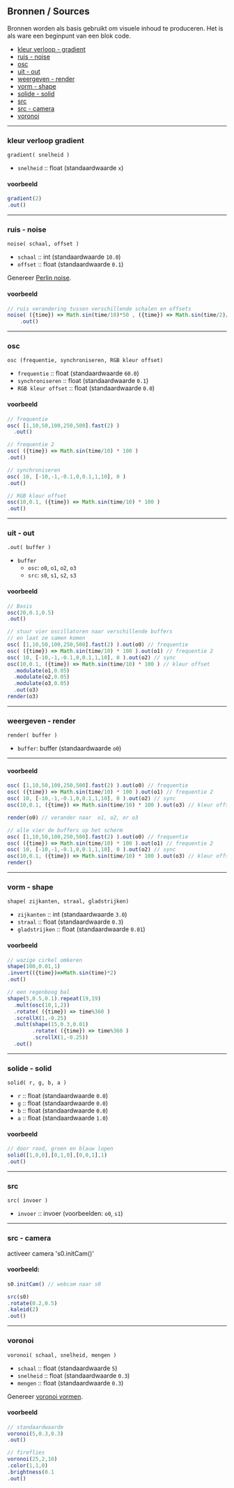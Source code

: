 ## Bronnen / Sources

Bronnen worden als basis gebruikt om visuele inhoud te produceren. Het is als ware een beginpunt van een blok code.

- [kleur verloop - gradient](#gradient)
- [ruis - noise](#noise)
- [osc](#osc)
- [uit - out](#out)
- [weergeven - render](#render)
- [vorm - shape](#shape)
- [solide - solid](#solid)
- [src](#src)
- [src - camera](#src_-_camera)
- [voronoi](#voronoi)

---
### kleur verloop gradient

`gradient( snelheid )`

* `snelheid` :: float (standaardwaarde `x`)

#### voorbeeld

```javascript
gradient(2)
.out()
```
---
### ruis - noise

`noise( schaal, offset )`

* `schaal` :: int (standaardwaarde `10.0`)
* `offset` :: float (standaardwaarde `0.1`)

Genereer [Perlin noise](https://en.wikipedia.org/wiki/Perlin_noise).

#### voorbeeld

```javascript
// ruis verandering tussen verschillende schalen en offsets
noise( ({time}) => Math.sin(time/10)*50 , ({time}) => Math.sin(time/2)/500 )
    .out()
```
---
### osc

`osc (frequentie, synchroniseren, RGB kleur offset)`

* `frequentie` :: float (standaardwaarde `60.0`)
* `synchroniseren` :: float (standaardwaarde `0.1`)
* `RGB kleur offset` :: float (standaardwaarde `0.0`)

#### voorbeeld

```javascript
// frequentie
osc( [1,10,50,100,250,500].fast(2) )
  .out()
```
```javascript
// frequentie 2
osc( ({time}) => Math.sin(time/10) * 100 )
.out()
```
```javascript
// synchroniseren
osc( 10, [-10,-1,-0.1,0,0.1,1,10], 0 )
.out()
```
```javascript
// RGB kleur offset
osc(10,0.1, ({time}) => Math.sin(time/10) * 100 )
.out()
```
---
### uit - out

`.out( buffer )`

* `buffer`
  * `osc`: `o0`, `o1`, `o2`, `o3`
  * `src`: `s0`, `s1`, `s2`, `s3`

#### voorbeeld

```javascript
// Basis
osc(20,0.1,0.5)
.out()
```

```javascript
// stuur vier oscillatoren naar verschillende buffers
// en laat ze samen komen
osc( [1,10,50,100,250,500].fast(2) ).out(o0) // frequentie
osc( ({time}) => Math.sin(time/10) * 100 ).out(o1) // frequentie 2
osc( 10, [-10,-1,-0.1,0,0.1,1,10], 0 ).out(o2) // sync
osc(10,0.1, ({time}) => Math.sin(time/10) * 100 ) // kleur offset
  .modulate(o1,0.05)
  .modulate(o2,0.05)
  .modulate(o3,0.05)
  .out(o3)
render(o3)
```
---
### weergeven - render

`render( buffer )`

* `buffer`: buffer (standaardwaarde `o0`)
---
#### voorbeeld

```javascript
osc( [1,10,50,100,250,500].fast(2) ).out(o0) // frequentie
osc( ({time}) => Math.sin(time/10) * 100 ).out(o1) // frequentie 2
osc( 10, [-10,-1,-0.1,0,0.1,1,10], 0 ).out(o2) // sync
osc(10,0.1, ({time}) => Math.sin(time/10) * 100 ).out(o3) // kleur offset

render(o0) // verander naar  o1, o2, or o3
```

```javascript
// alle vier de buffers op het scherm
osc( [1,10,50,100,250,500].fast(2) ).out(o0) // frequentie
osc( ({time}) => Math.sin(time/10) * 100 ).out(o1) // frequentie 2
osc( 10, [-10,-1,-0.1,0,0.1,1,10], 0 ).out(o2) // sync
osc(10,0.1, ({time}) => Math.sin(time/10) * 100 ).out(o3) // kleur offset
render()
```
---
### vorm - shape

`shape( zijkanten, straal, gladstrijken)`

* `zijkanten` :: int (standaardwaarde `3.0`)
* `straal` :: float (standaardwaarde `0.3`)
* `gladstrijken` :: float (standaardwaarde `0.01`)

#### voorbeeld

```javascript
// wazige cirkel omkeren
shape(100,0.01,1)
.invert(({time})=>Math.sin(time)*2)
.out()
```

```javascript
// een regenboog bal
shape(5,0.5,0.1).repeat(19,19)
  .mult(osc(10,1,2))
  .rotate( ({time}) => time%360 )
  .scrollX(1,-0.25)
  .mult(shape(15,0.3,0.01)
        .rotate( ({time}) => time%360 )
        .scrollX(1,-0.25))
  .out()
```
---
### solide - solid

`solid( r, g, b, a )`

* `r` :: float (standaardwaarde `0.0`)
* `g` :: float (standaardwaarde `0.0`)
* `b` :: float (standaardwaarde `0.0`)
* `a` :: float (standaardwaarde `1.0`)

#### voorbeeld

```javascript
// door rood, groen en blauw lopen
solid([1,0,0],[0,1,0],[0,0,1],1)
.out()
```
---
### src

`src( invoer )`

* `invoer` :: invoer (voorbeelden: `o0`, `s1`)


---
### src - camera

activeer camera
's0.initCam()'

#### voorbeeld:

```javascript
s0.initCam() // webcam naar s0

src(s0)
.rotate(0.2,0.5)
.kaleid(2)
.out()
```


---
### voronoi

`voronoi( schaal, snelheid, mengen )`

* `schaal` :: float (standaardwaarde `5`)
* `snelheid` :: float (standaardwaarde `0.3`)
* `mengen` :: float (standaardwaarde `0.3`)

Genereer [voronoi vormen](https://en.wikipedia.org/wiki/Voronoi_diagram).

#### voorbeeld

```javascript
// standaardwaarde
voronoi(5,0.3,0.3)
.out()
```

```javascript
// fireflies
voronoi(25,2,10)
.color(1,1,0)
.brightness(0.1
.out()
```
